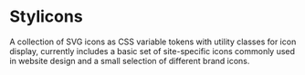 # Stylicons

A collection of SVG icons as CSS variable tokens with utility classes for icon display, currently includes a basic set of site-specific icons commonly used in website design and a small selection of different brand icons.
